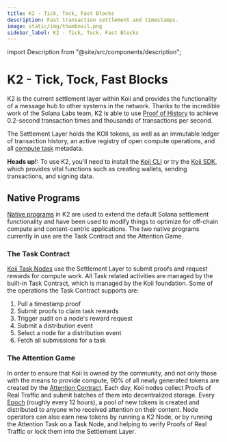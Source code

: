 ```yaml
---
title: K2 - Tick, Tock, Fast Blocks
description: Fast transaction settlement and timestamps.
image: static/img/thumbnail.png
sidebar_label: K2 - Tick, Tock, Fast Blocks
---
```


import Description from "@site/src/components/description";

# K2 - Tick, Tock, Fast Blocks

<Description
  text="Fast transaction settlement and timestamps."
/>

K2 is the current settlement layer within Koii and provides the functionality of a message hub to other systems in the network. Thanks to the incredible work of the Solana Labs team, K2 is able to use [Proof of History](https://tokens-economy.gitbook.io/consensus/chain-based-proof-of-capacity-space/proof-of-history) to achieve 0.2-second transaction times and thousands of transactions per second.&#x20;

The Settlement Layer holds the KOII tokens, as well as an immutable ledger of transaction history, an active registry of open compute operations, and all [compute task](../microservices-and-tasks/what-are-tasks/) metadata.

**Heads up!:** To use K2, you'll need to install the [Koii CLI](/develop/koii-software-toolkit-sdk/using-the-cli) or try the [Koii SDK](../koii-software-toolkit-sdk/what-is-the-koii-sdk), which provides vital functions such as creating wallets, sending transactions, and signing data.

## Native Programs

[Native programs](https://docs.solana.com/developing/runtime-facilities/programs) in K2 are used to extend the default Solana settlement functionality and have been used to modify things to optimize for off-chain compute and content-centric applications. The two native programs currently in use are the Task Contract and the Attention Game.

### The Task Contract

[Koii Task Nodes](../koii-software-toolkit-sdk/task-node-cli) use the Settlement Layer to submit proofs and request rewards for compute work. All Task related activities are managed by the built-in Task Contract, which is managed by the Koii foundation. Some of the operations the Task Contract supports are:

1. Pull a timestamp proof&#x20;
2. Submit proofs to claim task rewards
3. Trigger audit on a node's reward request
4. Submit a distribution event
5. Select a node for a distribution event
6. Fetch all submissions for a task

### The Attention Game

In order to ensure that Koii is owned by the community, and not only those with the means to provide compute, 90% of all newly generated tokens are created by the [Attention Contract](/concepts/earning-koii/proof-of-real-traffic/attention-mining). Each day, Koii nodes collect Proofs of Real Traffic and submit batches of them into decentralized storage. Every [Epoch](https://docs.solana.com/terminology#epoch) (roughly every 12 hours), a pool of new tokens is created and distributed to anyone who received attention on their content. Node operators can also earn new tokens by running a K2 Node, or by running the Attention Task on a Task Node, and helping to verify Proofs of Real Traffic or lock them into the Settlement Layer.
